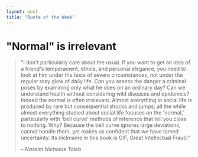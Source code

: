 ```yaml
---
layout: post
title: "Quote of the Week"
---
```


# "Normal" is irrelevant

> "I don't particularly care about the usual. If you want to get an idea of a friend's temperament, ethics, and personal elegance, you need to look at him under the tests of 
>  severe circumstances, not under the regular rosy glow of daily life. Can you assess the danger a criminal poses by examining only what he does on an ordinary day? Can we
>  understand health without considering wild diseases and epidemics? Indeed the normal is often irrelevant. Almost everything in social life is produced by rare but consequential
>  shocks and jumps; all the while almost everything studied about social life focuses on the 'normal,' particularly with 'bell curve' methods of inference that tell you close to
>  nothing. Why? Because the bell curve ignores large deviations, cannot handle them, yet makes us confident that we have tamed uncertainty. Its nickname in this book is GIF,
>  Great Intellectual Fraud."
> 
> – _Nassim Nicholas Taleb_
